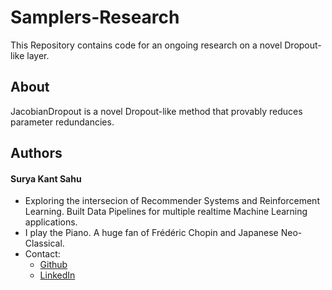 # Samplers-Research

This Repository contains code for an ongoing research on a novel Dropout-like layer.

## About
JacobianDropout is a novel Dropout-like method that provably reduces parameter redundancies. 

## Authors

#### Surya Kant Sahu

* Exploring the intersecion of Recommender Systems and Reinforcement Learning. Built Data Pipelines for multiple realtime Machine Learning applications. 
* I play the Piano. A huge fan of Frédéric Chopin and Japanese Neo-Classical.
* Contact: 
    + [Github](https://github.com/ojus1)
    + [LinkedIn](https://www.linkedin.com/in/surya-kant-oju/)
